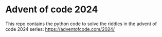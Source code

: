 <h1>Advent of code 2024</h1>

This repo contains the python code to solve the riddles in the advent of code 2024 series: https://adventofcode.com/2024/

